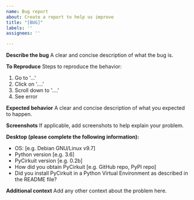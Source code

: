 ```yaml
---
name: Bug report
about: Create a report to help us improve
title: "[BUG]"
labels: ''
assignees: ''

---
```


**Describe the bug**
A clear and concise description of what the bug is.

**To Reproduce**
Steps to reproduce the behavior:
1. Go to '...'
2. Click on '....'
3. Scroll down to '....'
4. See error

**Expected behavior**
A clear and concise description of what you expected to happen.

**Screenshots**
If applicable, add screenshots to help explain your problem.

**Desktop (please complete the following information):**
 - OS: [e.g. Debian GNU/Linux v9.7]
 - Python version [e.g. 3.6]
 - PyCirkuit version [e.g. 0.2b]
 - How did you obtain PyCirkuit [e.g. GitHub repo, PyPI repo]
 - Did you install PyCirkuit in a Python Virtual Environment as described in the README file?

**Additional context**
Add any other context about the problem here.
